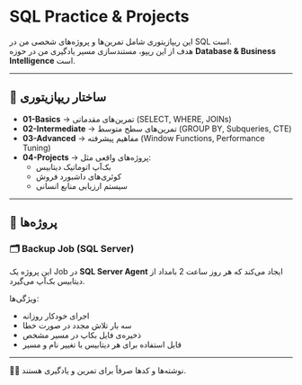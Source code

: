 # SQL Practice & Projects

این ریپازیتوری شامل تمرین‌ها و پروژه‌های شخصی من در SQL است.  
هدف از این ریپو، مستندسازی مسیر یادگیری من در حوزه **Database & Business Intelligence** است.  

---

## 📂 ساختار ریپازیتوری
- **01-Basics** → تمرین‌های مقدماتی (SELECT, WHERE, JOINs)
- **02-Intermediate** → تمرین‌های سطح متوسط (GROUP BY, Subqueries, CTE)
- **03-Advanced** → مفاهیم پیشرفته (Window Functions, Performance Tuning)
- **04-Projects** → پروژه‌های واقعی مثل:
  - بک‌آپ اتوماتیک دیتابیس
  - کوئری‌های داشبورد فروش
  - سیستم ارزیابی منابع انسانی  

---

## 📌 پروژه‌ها
### 🗂 Backup Job (SQL Server)
این پروژه یک Job در **SQL Server Agent** ایجاد می‌کند که هر روز ساعت 2 بامداد از دیتابیس بک‌آپ می‌گیرد.  

ویژگی‌ها:
- اجرای خودکار روزانه  
- سه بار تلاش مجدد در صورت خطا  
- ذخیره‌ی فایل بکاپ در مسیر مشخص  
- قابل استفاده برای هر دیتابیس با تغییر نام و مسیر  

---

✍🏻 نوشته‌ها و کدها صرفاً برای تمرین و یادگیری هستند.

